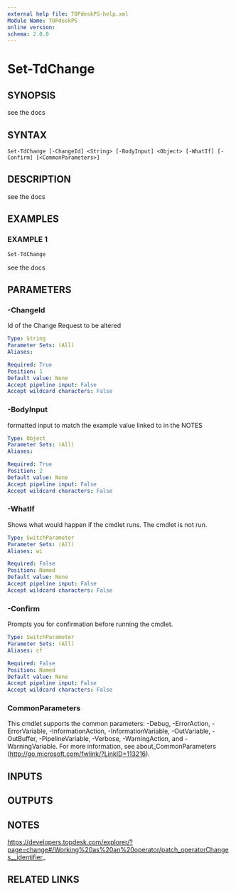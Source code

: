 ```yaml
---
external help file: TOPdeskPS-help.xml
Module Name: TOPdeskPS
online version:
schema: 2.0.0
---
```


# Set-TdChange

## SYNOPSIS
see the docs

## SYNTAX

```
Set-TdChange [-ChangeId] <String> [-BodyInput] <Object> [-WhatIf] [-Confirm] [<CommonParameters>]
```

## DESCRIPTION
see the docs

## EXAMPLES

### EXAMPLE 1
```
Set-TdChange
```

see the docs

## PARAMETERS

### -ChangeId
Id of the Change Request to be altered

```yaml
Type: String
Parameter Sets: (All)
Aliases:

Required: True
Position: 1
Default value: None
Accept pipeline input: False
Accept wildcard characters: False
```

### -BodyInput
formatted input to match the example value linked to in the NOTES

```yaml
Type: Object
Parameter Sets: (All)
Aliases:

Required: True
Position: 2
Default value: None
Accept pipeline input: False
Accept wildcard characters: False
```

### -WhatIf
Shows what would happen if the cmdlet runs.
The cmdlet is not run.

```yaml
Type: SwitchParameter
Parameter Sets: (All)
Aliases: wi

Required: False
Position: Named
Default value: None
Accept pipeline input: False
Accept wildcard characters: False
```

### -Confirm
Prompts you for confirmation before running the cmdlet.

```yaml
Type: SwitchParameter
Parameter Sets: (All)
Aliases: cf

Required: False
Position: Named
Default value: None
Accept pipeline input: False
Accept wildcard characters: False
```

### CommonParameters
This cmdlet supports the common parameters: -Debug, -ErrorAction, -ErrorVariable, -InformationAction, -InformationVariable, -OutVariable, -OutBuffer, -PipelineVariable, -Verbose, -WarningAction, and -WarningVariable.
For more information, see about_CommonParameters (http://go.microsoft.com/fwlink/?LinkID=113216).

## INPUTS

## OUTPUTS

## NOTES
https://developers.topdesk.com/explorer/?page=change#/Working%20as%20an%20operator/patch_operatorChanges__identifier_

## RELATED LINKS
